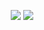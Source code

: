 <p align="center">
   <img src="https://capsule-render.vercel.app/api?type=waving&height=300&color=gradient&text=¡Prose%20And%20Pages&section=header&reversal=true&textBg=false&fontAlignY=44&animation=twinkling&stroke=adff00&fontColor=189ad3&strokeWidth=4&rotate=1&desc=THE%20BEST%20WEBSITE%20EVER%20MADE&descSize=25"/>
   
   <picture align="center">
      <source srcset="https://github-readme-stats.vercel.app/api?username=ProseAndPages4Life&theme=merko&show_icons=true&locale=es"></source>
      <source srcset="https://github-readme-stats.vercel.app/api?username=ProseAndPages4Life&theme=merko&show_icons=true&locale=es"></source>
      <img src="https://github-readme-stats.vercel.app/api?username=ProseAndPages4Life&theme=merko&show_icons=true&locale=es" />   
   </picture>
</p>
